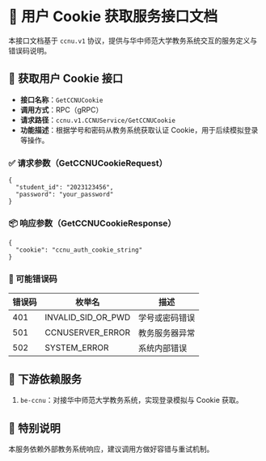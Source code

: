 # 📘 用户 Cookie 获取服务接口文档

本接口文档基于 `ccnu.v1` 协议，提供与华中师范大学教务系统交互的服务定义与错误码说明。

## 🍪 获取用户 Cookie 接口

- **接口名称**：`GetCCNUCookie`
- **调用方式**：RPC（gRPC）
- **请求路径**：`ccnu.v1.CCNUService/GetCCNUCookie`
- **功能描述**：根据学号和密码从教务系统获取认证 Cookie，用于后续模拟登录等操作。

### ✅ 请求参数（GetCCNUCookieRequest）

```
{
  "student_id": "2023123456",
  "password": "your_password"
}
```

### 📦 响应参数（GetCCNUCookieResponse）

```
{
  "cookie": "ccnu_auth_cookie_string"
}
```

### 🚨 可能错误码

| 错误码 | 枚举名             | 描述           |
| ------ | ------------------ | -------------- |
| 401    | INVALID_SID_OR_PWD | 学号或密码错误 |
| 501    | CCNUSERVER_ERROR   | 教务服务器异常 |
| 502    | SYSTEM_ERROR       | 系统内部错误   |

## 🔗 下游依赖服务

1. `be-ccnu`：对接华中师范大学教务系统，实现登录模拟与 Cookie 获取。

## 📌 特别说明

本服务依赖外部教务系统响应，建议调用方做好容错与重试机制。
